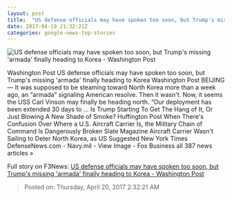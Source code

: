```yaml
---
layout: post
title:  "US defense officials may have spoken too soon, but Trump's missing 'armada' finally heading to Korea - Washington Post"
date: 2017-04-19 21:32:21Z
categories: google-news-top-stories
---
```


![US defense officials may have spoken too soon, but Trump's missing 'armada' finally heading to Korea - Washington Post](https://img.washingtonpost.com/rf/image_1484w/2010-2019/WashingtonPost/2017/04/19/Foreign/Images/05913066.jpg)

Washington Post US defense officials may have spoken too soon, but Trump's missing 'armada' finally heading to Korea Washington Post BEIJING — It was supposed to be steaming toward North Korea more than a week ago, an “armada” signaling American resolve. Then it wasn't. Now, it seems the USS Carl Vinson may finally be heading north. “Our deployment has been extended 30 days to ... Is Trump Starting To Get The Hang of It, Or Just Blowing A New Shade of Smoke? Huffington Post When There's Confusion Over Where a U.S. Aircraft Carrier Is, the Military Chain of Command Is Dangerously Broken Slate Magazine Aircraft Carrier Wasn't Sailing to Deter North Korea, as US Suggested New York Times DefenseNews.com - Navy.mil - View Image - Fox Business all 387 news articles »


Full story on F3News: [US defense officials may have spoken too soon, but Trump's missing 'armada' finally heading to Korea - Washington Post](http://www.f3nws.com/n/mHTB4H)

> Posted on: Thursday, April 20, 2017 2:32:21 AM
